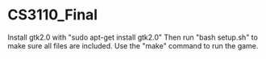 # CS3110_Final

Install gtk2.0 with "sudo apt-get install gtk2.0"
Then run "bash setup.sh" to make sure all files are included.
Use the "make" command to run the game.